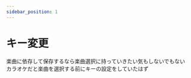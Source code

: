 ```yaml
---
sidebar_position: 1
---
```

# キー変更

楽曲に依存して保存するなら楽曲選択に持っていきたい気もしないでもない  
カラオケだと楽曲を選択する前にキーの設定をしていたはず